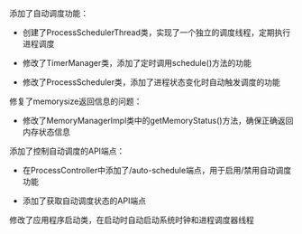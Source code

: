 添加了自动调度功能：

- 创建了ProcessSchedulerThread类，实现了一个独立的调度线程，定期执行进程调度

- 修改了TimerManager类，添加了定时调用schedule()方法的功能

- 修改了ProcessScheduler类，添加了进程状态变化时自动触发调度的功能

修复了memorysize返回信息的问题：

- 修改了MemoryManagerImpl类中的getMemoryStatus()方法，确保正确返回内存状态信息

添加了控制自动调度的API端点：

- 在ProcessController中添加了/auto-schedule端点，用于启用/禁用自动调度功能

- 添加了获取自动调度状态的API端点

修改了应用程序启动类，在启动时自动启动系统时钟和进程调度器线程
